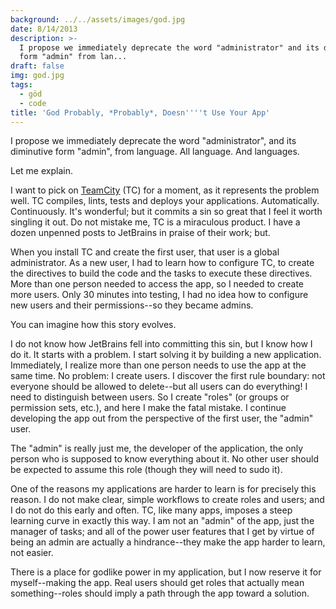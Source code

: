```yaml
---
background: ../../assets/images/god.jpg
date: 8/14/2013
description: >-
  I propose we immediately deprecate the word "administrator" and its diminutive
  form "admin" from lan...
draft: false
img: god.jpg
tags:
  - göd
  - code
title: 'God Probably, *Probably*, Doesn''''t Use Your App'
---
```


I propose we immediately deprecate the word "administrator", and its diminutive form "admin", from language. All language. And languages.

Let me explain.

I want to pick on [TeamCity](http://www.jetbrains.com/teamcity/) (TC) for a moment, as it represents the problem well. TC compiles, lints, tests and deploys your applications. Automatically. Continuously. It's wonderful; but it commits a sin so great that I feel it worth singling it out. Do not mistake me, TC is a miraculous product. I have a dozen unpenned posts to JetBrains in praise of their work; but.

When you install TC and create the first user, that user is a global administrator. As a new user, I had to learn how to configure TC, to create the directives to build the code and the tasks to execute these directives. More than one person needed to access the app, so I needed to create more users. Only 30 minutes into testing, I had no idea how to configure new users and their permissions--so they became admins.

You can imagine how this story evolves.

I do not know how JetBrains fell into committing this sin, but I know how I do it. It starts with a problem. I start solving it by building a new application. Immediately, I realize more than one person needs to use the app at the same time. No problem: I create users. I discover the first rule boundary: not everyone should be allowed to delete--but all users can do everything! I need to distinguish between users. So I create "roles" (or groups or permission sets, etc.), and here I make the fatal mistake. I continue developing the app out from the perspective of the first user, the "admin" user.

The "admin" is really just me, the developer of the application, the only person who is supposed to know everything about it. No other user should be expected to assume this role (though they will need to sudo it).

One of the reasons my applications are harder to learn is for precisely this reason. I do not make clear, simple workflows to create roles and users; and I do not do this early and often. TC, like many apps, imposes a steep learning curve in exactly this way. I am not an "admin" of the app, just the manager of tasks; and all of the power user features that I get by virtue of being an admin are actually a hindrance--they make the app harder to learn, not easier.

There is a place for godlike power in my application, but I now reserve it for myself--making the app. Real users should get roles that actually mean something--roles should imply a path through the app toward a solution.
